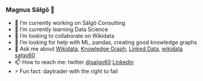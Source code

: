 ### Magnus Sälgö 👋

<!--
**salgo60/salgo60** is a ✨ _special_ ✨ repository because its `README.md` (this file) appears on your GitHub profile.
-->

- 🔭 I’m currently working on Sälgö Consulting
- 🌱 I’m currently learning Data Science
- 👯 I’m looking to collaborate on Wikidata
- 🤔 I’m looking for help with ML, pandas, creating good knowledge graphs
- 💬 Ask me about [Wikidata](https://twitter.com/hashtag/Wikidata), [Knowledge Graph](https://twitter.com/hashtag/KnowledgeGraph), [Linked Data](https://twitter.com/hashtag/LinikedData), [wikidata salgo60](https://www.wikidata.org/wiki/User:Salgo60)
- 📫 How to reach me: twitter [@salgo60](https://twitter.com/salgo60) [Linkedin](https://www.linkedin.com/in/magnus-s%C3%A4lg%C3%B6-148890/)
- ⚡ Fun fact: daytrader with the right to fail

